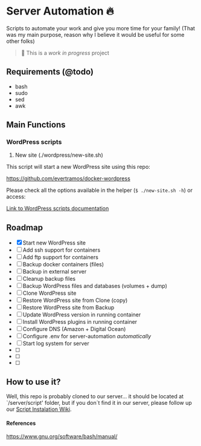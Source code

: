 # Server Automation 🔥

Scripts to automate your work and give you more time for your family! 
(That was my main purpose, reason why I believe it would be useful for some other folks)

> 🚧 This is a _work in progress_ project 

## Requirements (@todo)

- bash
- sudo
- sed
- awk

## Main Functions

### WordPress scripts

1. New site (./wordpress/new-site.sh)

This script will start a new WordPress site using this repo:

https://github.com/evertramos/docker-wordpress

Please check all the options available in the helper (`$ ./new-site.sh -h`) or access:

[Link to WordPress scripts documentation](./wordpress/README.md)

## Roadmap 
 - [X] Start new WordPress site
 - [ ] Add ssh support for containers
 - [ ] Add ftp support for containers
 - [ ] Backup docker containers (files)
 - [ ] Backup in external server
 - [ ] Cleanup backup files
 - [ ] Backup WordPress files and databases (volumes + dump)
 - [ ] Clone WordPress site
 - [ ] Restore WordPress site from Clone (copy) 
 - [ ] Restore WordPress site from Backup
 - [ ] Update WordPress version in running container  
 - [ ] Install WordPress plugins in running container
 - [ ] Configure DNS (Amazon + Digital Ocean)
 - [ ] Configure .env for server-automation *automatically*
 - [ ] Start log system for server
 - [ ] 
 - [ ] 
 - [ ] 



## How to use it?

Well, this repo is probably cloned to our server... it should be located at `/server/script' folder, but if you don´t find it in our server, please follow up our [Script Instalation Wiki](../wikis/Initial-Setup).


#### References

https://www.gnu.org/software/bash/manual/
